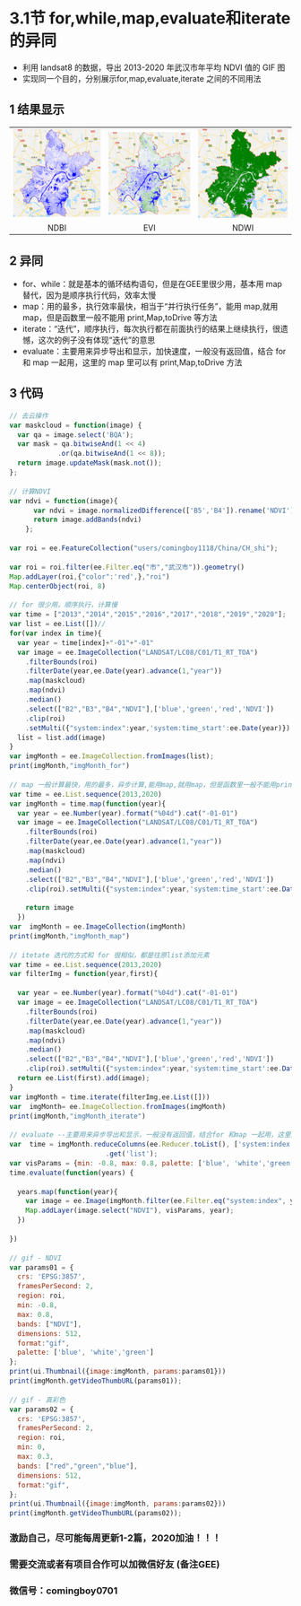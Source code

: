 # 3.1节 for,while,map,evaluate和iterate的异同

* 利用 landsat8 的数据，导出 2013-2020 年武汉市年平均 NDVI 值的 GIF 图
* 实现同一个目的，分别展示for,map,evaluate,iterate 之间的不同用法

## 1 结果显示

|  |  |  |
| :---: | :---: | :---: |
| ![NDBI](../../.gitbook/assets/ndbi.png) | ![EVI](../../.gitbook/assets/evi.png) | ![NDWI](../../.gitbook/assets/ndwi.png) |
| NDBI | EVI | NDWI |

## 2 异同

* for、while：就是基本的循环结构语句，但是在GEE里很少用，基本用 map 替代，因为是顺序执行代码，效率太慢
* map：用的最多，执行效率最快，相当于“并行执行任务”，能用 map,就用 map，但是函数里一般不能用 print,Map,toDrive 等方法
* iterate：“迭代”，顺序执行，每次执行都在前面执行的结果上继续执行，很遗憾，这次的例子没有体现“迭代”的意思
* evaluate：主要用来异步导出和显示，加快速度，一般没有返回值，结合 for 和 map 一起用，这里的 map 里可以有 print,Map,toDrive 方法

## 3 代码

```javascript
// 去云操作
var maskcloud = function(image) {
  var qa = image.select('BQA');
  var mask = qa.bitwiseAnd(1 << 4)
            .or(qa.bitwiseAnd(1 << 8));
  return image.updateMask(mask.not());
};

// 计算NDVI
var ndvi = function(image){
      var ndvi = image.normalizedDifference(['B5','B4']).rename('NDVI');
      return image.addBands(ndvi)
    };

var roi = ee.FeatureCollection("users/comingboy1118/China/CH_shi");

var roi = roi.filter(ee.Filter.eq("市","武汉市")).geometry()
Map.addLayer(roi,{"color":'red',},"roi")
Map.centerObject(roi, 8)

// for 很少用，顺序执行，计算慢
var time = ["2013","2014","2015","2016","2017","2018","2019","2020"];
var list = ee.List([])//
for(var index in time){
  var year = time[index]+"-01"+"-01"
  var image = ee.ImageCollection("LANDSAT/LC08/C01/T1_RT_TOA")
    .filterBounds(roi)
    .filterDate(year,ee.Date(year).advance(1,"year"))
    .map(maskcloud)
    .map(ndvi)
    .median()
    .select(["B2","B3","B4","NDVI"],['blue','green','red','NDVI'])
    .clip(roi)
    .setMulti({"system:index":year,'system:time_start':ee.Date(year)})
  list = list.add(image)
}
var imgMonth = ee.ImageCollection.fromImages(list);
print(imgMonth,"imgMonth_for")

// map 一般计算最快，用的最多，异步计算,能用map,就用map，但是函数里一般不能用print,Map,toDrive
var time = ee.List.sequence(2013,2020)
var imgMonth = time.map(function(year){
  var year = ee.Number(year).format("%04d").cat("-01-01")
  var image = ee.ImageCollection("LANDSAT/LC08/C01/T1_RT_TOA")
    .filterBounds(roi)
    .filterDate(year,ee.Date(year).advance(1,"year"))
    .map(maskcloud)
    .map(ndvi)
    .median()
    .select(["B2","B3","B4","NDVI"],['blue','green','red','NDVI'])
    .clip(roi).setMulti({"system:index":year,'system:time_start':ee.Date(year)})

    return image
  })
var  imgMonth = ee.ImageCollection(imgMonth)
print(imgMonth,"imgMonth_map")

// itetate 迭代的方式和 for 很相似，都是往原list添加元素
var time = ee.List.sequence(2013,2020)
var filterImg = function(year,first){

  var year = ee.Number(year).format("%04d").cat("-01-01")
  var image = ee.ImageCollection("LANDSAT/LC08/C01/T1_RT_TOA")
    .filterBounds(roi)
    .filterDate(year,ee.Date(year).advance(1,"year"))
    .map(maskcloud)
    .map(ndvi)
    .median()
    .select(["B2","B3","B4","NDVI"],['blue','green','red','NDVI'])
    .clip(roi).setMulti({"system:index":year,'system:time_start':ee.Date(year)})
  return ee.List(first).add(image);
}
var imgMonth = time.iterate(filterImg,ee.List([]))
var  imgMonth= ee.ImageCollection.fromImages(imgMonth)
print(imgMonth,"imgMonth_iterate")

// evaluate --主要用来异步导出和显示，一般没有返回值，结合for 和map 一起用，这里的map里可以有print,Map,toDrive方法
var  time = imgMonth.reduceColumns(ee.Reducer.toList(), ['system:index'])
                        .get('list');
var visParams = {min: -0.8, max: 0.8, palette: ['blue', 'white','green']};
time.evaluate(function(years) {

  years.map(function(year){
    var image = ee.Image(imgMonth.filter(ee.Filter.eq("system:index", year)).first());
    Map.addLayer(image.select("NDVI"), visParams, year);
  })

})

// gif - NDVI  
var params01 = { 
  crs: 'EPSG:3857', 
  framesPerSecond: 2, 
  region: roi, 
  min: -0.8, 
  max: 0.8, 
  bands: ["NDVI"], 
  dimensions: 512, 
  format:"gif",
  palette: ['blue', 'white','green']
}; 
print(ui.Thumbnail({image:imgMonth, params:params01}))
print(imgMonth.getVideoThumbURL(params01));

// gif - 真彩色
var params02 = { 
  crs: 'EPSG:3857', 
  framesPerSecond: 2, 
  region: roi, 
  min: 0, 
  max: 0.3, 
  bands: ["red","green","blue"], 
  dimensions: 512, 
  format:"gif",
}; 
print(ui.Thumbnail({image:imgMonth, params:params02}))
print(imgMonth.getVideoThumbURL(params02));
```

### 激励自己，尽可能每周更新1-2篇，2020加油！！！

### 需要交流或者有项目合作可以加微信好友 \(备注GEE\)

### 微信号：comingboy0701

